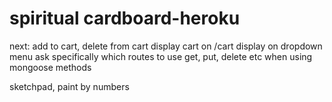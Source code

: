 # spiritual cardboard-heroku

next: 
add to cart, delete from cart
display cart on /cart
display on dropdown menu
ask specifically which routes to use get, put, 
delete etc when using mongoose methods

sketchpad, paint by numbers
